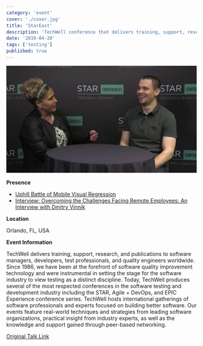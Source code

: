 ```yaml
---
category: 'event'
cover: './cover.jpg'
title: 'StarEast'
description: 'TechWell conference that delivers training, support, research, and publications to software managers, developers, test professionals, and quality engineers worldwide.'
date: '2019-04-28'
tags: ['testing']
published: true
---
```

![cover](./cover.jpg)

**Presence**

- [Uphill Battle of Mobile Visual Regression](https://dvinnik.dev/presentations/2018/uphill-battle-of-mobile-testing) 
- [Interview: Overcoming the Challenges Facing Remote Employees: An Interview with Dmitry Vinnik](https://dvinnik.dev/conversations/2019/overcoming-challenges-of-remote-work)

**Location**

Orlando, FL, USA

**Event Information**

TechWell delivers training, support, research, and publications to software managers, developers, test professionals, and quality engineers worldwide. Since 1986, we have been at the forefront of software quality improvement technology and were instrumental in setting the stage for the software industry to view testing as a distinct discipline. Today, TechWell produces several of the most respected conferences in the software testing and development industry including the STAR, Agile + DevOps, and EPIC Experience conference series. TechWell hosts international gatherings of software professionals and experts focused on building better software. Our events feature real-world techniques and strategies from leading software organizations, practical insight from industry experts, as well as the knowledge and support gained through peer-based networking.

[Original Talk Link](https://stareast.techwell.com/program/concurrent-sessions/visual-regression-testing-critical-part-mobile-testing-strategy-stareast-2019)